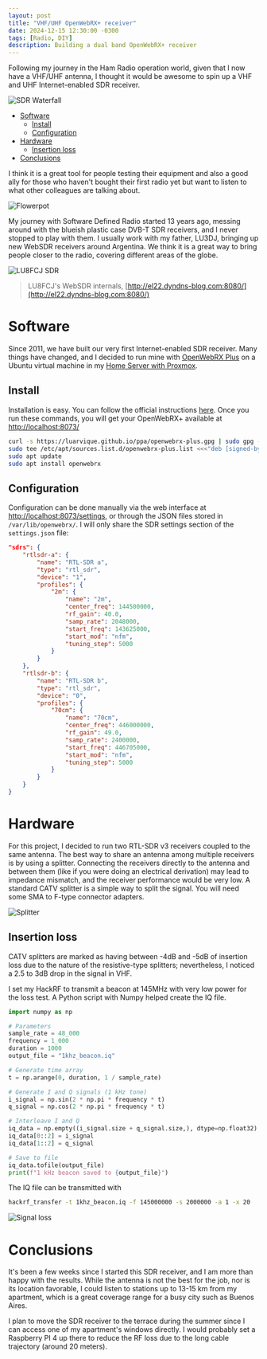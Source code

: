 ```yaml
---
layout: post
title: "VHF/UHF OpenWebRX+ receiver"
date: 2024-12-15 12:30:00 -0300
tags: [Radio, DIY]
description: Building a dual band OpenWebRX+ receiver
---
```


Following my journey in the Ham Radio operation world, given that I now have a VHF/UHF antenna, I thought it would be awesome to spin up a VHF and UHF Internet-enabled SDR receiver.

![SDR Waterfall](/assets/images/openwebrx-1/waterfall.png)

- [Software](#software)
  - [Install](#install)
  - [Configuration](#configuration)
- [Hardware](#hardware)
  - [Insertion loss](#insertion-loss)
- [Conclusions](#conclusions)


I think it is a great tool for people testing their equipment and also a good ally for those who haven't bought their first radio yet but want to listen to what other colleagues are talking about.

![Flowerpot](/assets/images/openwebrx-1/balcony_flowerpot.jpg)


My journey with Software Defined Radio started 13 years ago, messing around with the blueish plastic case DVB-T SDR receivers, and I never stopped to play with them. I usually work with my father, LU3DJ, bringing up new WebSDR receivers around Argentina. We think it is a great way to bring people closer to the radio, covering different areas of the globe.

![LU8FCJ SDR](/assets/images/openwebrx-1/lu8fcj_sdr.jpg)
> LU8FCJ's WebSDR internals, [http://el22.dyndns-blog.com:8080/](http://el22.dyndns-blog.com:8080/)

# Software

Since 2011, we have built our very first Internet-enabled SDR receiver. Many things have changed, and I decided to run mine with [OpenWebRX Plus](https://github.com/0xAF/openwebrxplus) on a Ubuntu virtual machine in my [Home Server with Proxmox](https://blog.nico.ninja/my-home-server/).

## Install

Installation is easy. You can follow the official instructions [here](https://luarvique.github.io/ppa/#if-you-are-an-ubuntu-2204-user-). Once you run these commands, you will get your OpenWebRX+ available at [http://localhost:8073/](http://localhost:8073/)

```bash
curl -s https://luarvique.github.io/ppa/openwebrx-plus.gpg | sudo gpg --yes --dearmor -o /etc/apt/trusted.gpg.d/openwebrx-plus.gpg
sudo tee /etc/apt/sources.list.d/openwebrx-plus.list <<<"deb [signed-by=/etc/apt/trusted.gpg.d/openwebrx-plus.gpg] https://luarvique.github.io/ppa/noble ./"
sudo apt update
sudo apt install openwebrx
```

## Configuration

Configuration can be done manually via the web interface at [http://localhost:8073/settings](http://localhost:8073/settings), or through the JSON files stored in `/var/lib/openwebrx/`. I will only share the SDR settings section of the `settings.json` file:

```json
"sdrs": {
    "rtlsdr-a": {
        "name": "RTL-SDR a",
        "type": "rtl_sdr",
        "device": "1",
        "profiles": {
            "2m": {
                "name": "2m",
                "center_freq": 144500000,
                "rf_gain": 40.0,
                "samp_rate": 2048000,
                "start_freq": 143625000,
                "start_mod": "nfm",
                "tuning_step": 5000
            }
        }
    },
    "rtlsdr-b": {
        "name": "RTL-SDR b",
        "type": "rtl_sdr",
        "device": "0",
        "profiles": {
            "70cm": {
                "name": "70cm",
                "center_freq": 446000000,
                "rf_gain": 49.0,
                "samp_rate": 2400000,
                "start_freq": 446705000,
                "start_mod": "nfm",
                "tuning_step": 5000
            }
        }
    }
}
```

# Hardware

For this project, I decided to run two RTL-SDR v3 receivers coupled to the same antenna. The best way to share an antenna among multiple receivers is by using a splitter. Connecting the receivers directly to the antenna and between them (like if you were doing an electrical derivation) may lead to impedance mismatch, and the receiver performance would be very low. A standard CATV splitter is a simple way to split the signal. You will need some SMA to F-type connector adapters.

![Splitter](/assets/images/openwebrx-1/sdrs_splitter.jpg)


## Insertion loss

CATV splitters are marked as having between -4dB and -5dB of insertion loss due to the nature of the resistive-type splitters; nevertheless, I noticed a 2.5 to 3dB drop in the signal in VHF.

I set my HackRF to transmit a beacon at 145MHz with very low power for the loss test. A Python script with Numpy helped create the IQ file.

```python
import numpy as np

# Parameters
sample_rate = 48_000
frequency = 1_000
duration = 1000
output_file = "1khz_beacon.iq"

# Generate time array
t = np.arange(0, duration, 1 / sample_rate)

# Generate I and Q signals (1 kHz tone)
i_signal = np.sin(2 * np.pi * frequency * t)
q_signal = np.cos(2 * np.pi * frequency * t)

# Interleave I and Q
iq_data = np.empty((i_signal.size + q_signal.size,), dtype=np.float32)
iq_data[0::2] = i_signal
iq_data[1::2] = q_signal

# Save to file
iq_data.tofile(output_file)
print(f"1 kHz beacon saved to {output_file}")
```

The IQ file can be transmitted with

```bash
hackrf_transfer -t 1khz_beacon.iq -f 145000000 -s 2000000 -a 1 -x 20
```

![Signal loss](/assets/images/openwebrx-1/signal_comparison.png)

# Conclusions

It's been a few weeks since I started this SDR receiver, and I am more than happy with the results. While the antenna is not the best for the job, nor is its location favorable, I could listen to stations up to 13-15 km from my apartment, which is a great coverage range for a busy city such as Buenos Aires.

I plan to move the SDR receiver to the terrace during the summer since I can access one of my apartment's windows directly. I would probably set a Raspberry PI 4 up there to reduce the RF loss due to the long cable trajectory (around 20 meters).